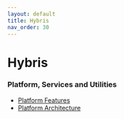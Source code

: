 ```yaml
---
layout: default
title: Hybris
nav_order: 30
---
```


# Hybris

### Platform, Services and Utilities

- [Platform Features](/docs/hybris/features)
- [Platform Architecture](/docs/hybris/architecture)
